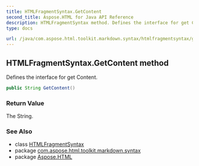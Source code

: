 ```yaml
---
title: HTMLFragmentSyntax.GetContent
second_title: Aspose.HTML for Java API Reference
description: HTMLFragmentSyntax method. Defines the interface for get Content
type: docs

url: /java/com.aspose.html.toolkit.markdown.syntax/htmlfragmentsyntax/getcontent/
---
```

## HTMLFragmentSyntax.GetContent method

Defines the interface for get Content.

```java
public String GetContent()
```

### Return Value

The String.

### See Also

* class [HTMLFragmentSyntax](../)
* package [com.aspose.html.toolkit.markdown.syntax](../../../com.aspose.html.toolkit.markdown.syntax/)
* package [Aspose.HTML](../../../)
